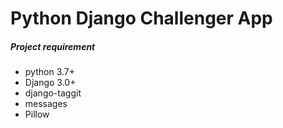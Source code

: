 <h1>Python Django Challenger App</h1>
<h5>Project requirement</h5>
<ul>
  <li> python 3.7+ </li>
  <li> Django 3.0+ </li>
  <li> django-taggit </li>
  <li> messages </li>
  <li> Pillow </li>
</ul>
